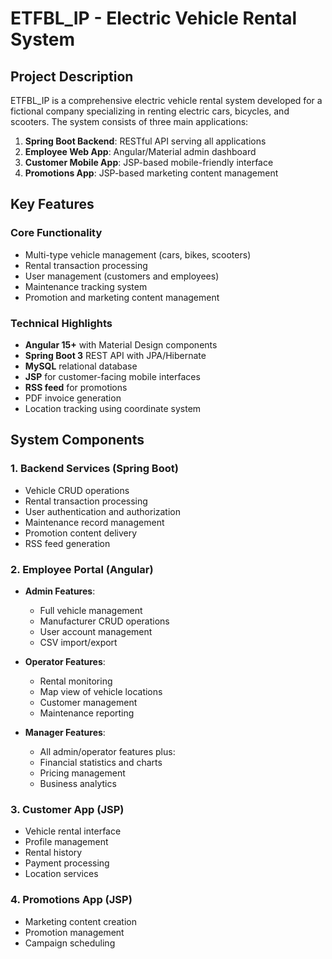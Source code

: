 # ETFBL_IP - Electric Vehicle Rental System

## Project Description

ETFBL_IP is a comprehensive electric vehicle rental system developed for a fictional company specializing in renting electric cars, bicycles, and scooters. The system consists of three main applications:

1. **Spring Boot Backend**: RESTful API serving all applications
2. **Employee Web App**: Angular/Material admin dashboard
3. **Customer Mobile App**: JSP-based mobile-friendly interface
4. **Promotions App**: JSP-based marketing content management

## Key Features

### Core Functionality
- Multi-type vehicle management (cars, bikes, scooters)
- Rental transaction processing
- User management (customers and employees)
- Maintenance tracking system
- Promotion and marketing content management

### Technical Highlights
- **Angular 15+** with Material Design components
- **Spring Boot 3** REST API with JPA/Hibernate
- **MySQL** relational database
- **JSP** for customer-facing mobile interfaces
- **RSS feed** for promotions
- PDF invoice generation
- Location tracking using coordinate system

## System Components

### 1. Backend Services (Spring Boot)
- Vehicle CRUD operations
- Rental transaction processing
- User authentication and authorization
- Maintenance record management
- Promotion content delivery
- RSS feed generation

### 2. Employee Portal (Angular)
- **Admin Features**:
  - Full vehicle management
  - Manufacturer CRUD operations
  - User account management
  - CSV import/export
  
- **Operator Features**:
  - Rental monitoring
  - Map view of vehicle locations
  - Customer management
  - Maintenance reporting

- **Manager Features**:
  - All admin/operator features plus:
  - Financial statistics and charts
  - Pricing management
  - Business analytics

### 3. Customer App (JSP)
- Vehicle rental interface
- Profile management
- Rental history
- Payment processing
- Location services

### 4. Promotions App (JSP)
- Marketing content creation
- Promotion management
- Campaign scheduling
